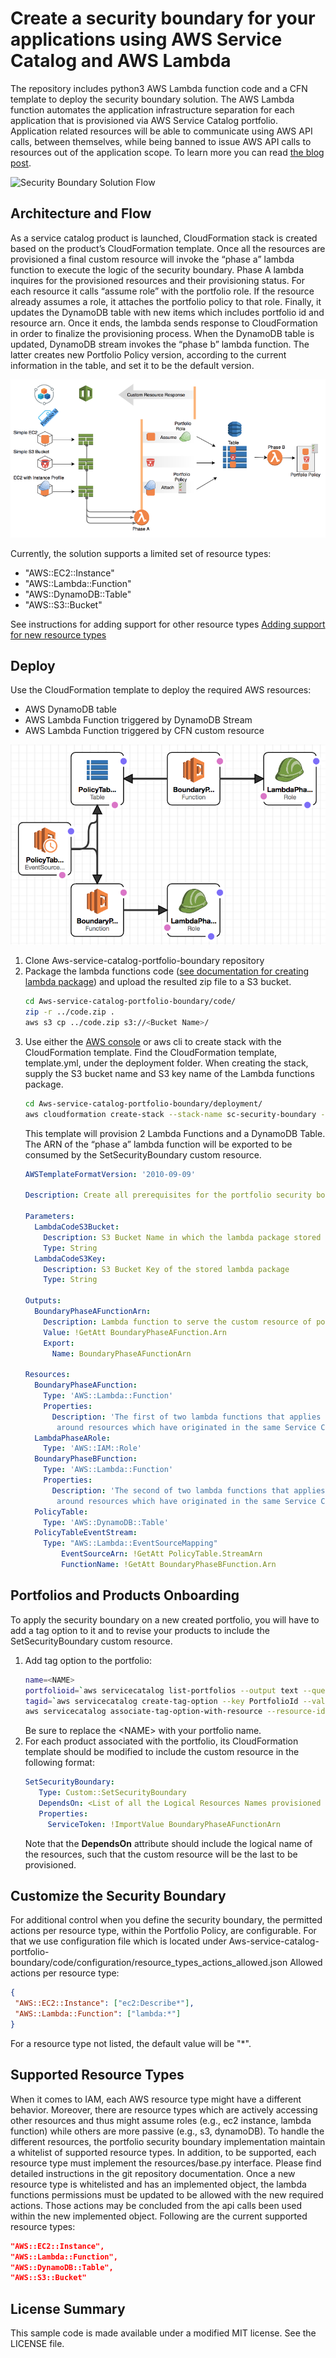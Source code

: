 # Create a security boundary for your applications using AWS Service Catalog and AWS Lambda
The repository includes python3 AWS Lambda function code and a CFN template to deploy the security boundary solution.
The AWS Lambda function automates the application infrastructure separation for each application that is provisioned via AWS Service Catalog portfolio.
Application related resources will be able to communicate using AWS API calls, between themselves, while being banned to
issue AWS API calls to resources out of the application scope.
To learn more you can read [the blog post](https://amazon.awsapps.com/workdocs/index.html#/document/d00c450786d13834a4266ebd074fdafd04486a3c3b2f4381030ddc8c06e4fbea).

![Security Boundary Solution Flow](./docs/images/concept.jpg)

## Architecture and Flow
As a service catalog product is launched, CloudFormation stack is created based on the product’s CloudFormation template.
Once all the resources are provisioned a final custom resource will invoke the “phase a” lambda function to execute the logic of the security boundary.
Phase A lambda inquires for the provisioned resources and their provisioning status. 
For each resource it calls “assume role” with the portfolio role. If the resource already assumes a role, it attaches the portfolio policy to that role. 
Finally, it updates the DynamoDB table with new items which includes portfolio id and resource arn. Once it ends, the lambda sends response to CloudFormation in order to finalize the provisioning process.
When the DynamoDB table is updated, DynamoDB stream invokes the “phase b” lambda function. 
The latter creates new Portfolio Policy version, according to the current information in the table, and set it to be the default version.

![Security Boundary Solution Flow](./docs/flow.png)

Currently, the solution supports a limited set of resource types:
   - "AWS::EC2::Instance"
   - "AWS::Lambda::Function"
   - "AWS::DynamoDB::Table"
   - "AWS::S3::Bucket"
   
See instructions for adding support for other resource types [Adding support for new resource types](docs/support_new_resource_type.md)

## Deploy
Use the CloudFormation template to deploy the required AWS resources:
- AWS DynamoDB table
- AWS Lambda Function triggered by DynamoDB Stream
- AWS Lambda Function triggered by CFN custom resource

![Deployed resources](./docs/cfn_deployment.png)
1. Clone Aws-service-catalog-portfolio-boundary repository
1. Package the lambda functions code ([see documentation for creating lambda package](https://docs.aws.amazon.com/lambda/latest/dg/lambda-python-how-to-create-deployment-package.html)) and upload the resulted zip file to a S3 bucket.
    ```bash
    cd Aws-service-catalog-portfolio-boundary/code/
    zip -r ../code.zip .
    aws s3 cp ../code.zip s3://<Bucket Name>/
    ```
1. Use either the [AWS console](https://console.aws.amazon.com/cloudformation/home?region=us-east-1#/stacks/new?stackName=sc-portfolio-boundary&templateURL=https://s3.amazonaws.com/blog-service-catalog-security-boundary-may1st2018/template.yml) or aws cli to create stack with the CloudFormation template. 
Find the CloudFormation template, template.yml, under the deployment folder.
When creating the stack, supply the S3 bucket name and S3 key name of the Lambda functions package. 
    ```bash
    cd Aws-service-catalog-portfolio-boundary/deployment/
    aws cloudformation create-stack --stack-name sc-security-boundary --template-body file://template.yml --parameters ParameterKey=LambdaCodeS3Bucket,ParameterValue=<BucketName> ParameterKey=LambdaCodeS3Key,ParameterValue=<KeyName>  --capabilities CAPABILITY_IAM
    ```
    This template will provision 2 Lambda Functions and a DynamoDB Table. The ARN of the “phase a” lambda function will be exported to be consumed by the SetSecurityBoundary custom resource.
    ```yaml
    AWSTemplateFormatVersion: '2010-09-09'

    Description: Create all prerequisites for the portfolio security boundary solution.

    Parameters:
      LambdaCodeS3Bucket:
        Description: S3 Bucket Name in which the lambda package stored
        Type: String
      LambdaCodeS3Key:
        Description: S3 Bucket Key of the stored lambda package
        Type: String

    Outputs:
      BoundaryPhaseAFunctionArn:
        Description: Lambda function to serve the custom resource of portfolio as security boundary
        Value: !GetAtt BoundaryPhaseAFunction.Arn
        Export:
          Name: BoundaryPhaseAFunctionArn

    Resources:
      BoundaryPhaseAFunction:
        Type: 'AWS::Lambda::Function'
        Properties:
          Description: 'The first of two lambda functions that applies a security boundary
           around resources which have originated in the same Service Catalog Portfolio'
      LambdaPhaseARole:
        Type: 'AWS::IAM::Role'
      BoundaryPhaseBFunction:
        Type: 'AWS::Lambda::Function'
        Properties:
          Description: 'The second of two lambda functions that applies a security boundary
           around resources which have originated in the same Service Catalog Portfolio'
      PolicyTable:
        Type: 'AWS::DynamoDB::Table'
      PolicyTableEventStream:
        Type: "AWS::Lambda::EventSourceMapping"
            EventSourceArn: !GetAtt PolicyTable.StreamArn
            FunctionName: !GetAtt BoundaryPhaseBFunction.Arn
    ```
## Portfolios and Products Onboarding
To apply the security boundary on a new created portfolio, you will have to add a tag option to it and to revise your products to include the SetSecurityBoundary custom resource.
1. Add tag option to the portfolio:
    ```bash
    name=<NAME>
    portfolioid=`aws servicecatalog list-portfolios --output text --query "PortfolioDetails[?DisplayName=='$name'].Id|[0]"`
    tagid=`aws servicecatalog create-tag-option --key PortfolioId --value $portfolioid --output text --query "TagOptionDetail.Id"`
    aws servicecatalog associate-tag-option-with-resource --resource-id $portfolioid --tag-option-id $tagid 
    ```
    Be sure to replace the \<NAME\> with your portfolio name.
1. For each product associated with the portfolio, its CloudFormation template should be modified to include the custom resource in the following format:
    ```yaml
    SetSecurityBoundary:
       Type: Custom::SetSecurityBoundary
       DependsOn: <List of all the Logical Resources Names provisioned in this template>
       Properties:
         ServiceToken: !ImportValue BoundaryPhaseAFunctionArn
    ```
    Note that the **DependsOn** attribute should include the logical name of the resources, such that the custom resource will be the last to be provisioned. 
## Customize the Security Boundary
For additional control when you define the security boundary, the permitted actions per resource type, within the Portfolio Policy, are configurable. For that we use configuration file which is located under Aws-service-catalog-portfolio-boundary/code/configuration/resource_types_actions_allowed.json
Allowed actions per resource type:
```json
{
 "AWS::EC2::Instance": ["ec2:Describe*"],
 "AWS::Lambda::Function": ["lambda:*"]
}
```
For a resource type not listed, the default value will be "\*".

## Supported Resource Types
When it comes to IAM, each AWS resource type might have a different behavior. Moreover, there are resource types which are actively accessing other resources and thus might assume roles (e.g., ec2 instance, lambda function) while others are more passive (e.g., s3, dynamoDB). To handle the different resources, the portfolio security boundary implementation maintain a whitelist of supported resource types. In addition, to be supported, each resource type must implement the resources/base.py interface.
Please find detailed instructions in the git repository documentation. 
Once a new resource type is whitelisted and has an implemented object, the lambda functions permissions must be updated to be allowed with the new required actions. Those actions may be concluded from the api calls been used within the new implemented object.
Following are the current supported resource types:
```json
"AWS::EC2::Instance",
"AWS::Lambda::Function",
"AWS::DynamoDB::Table",
"AWS::S3::Bucket"
```

## License Summary

This sample code is made available under a modified MIT license. See the LICENSE file.

